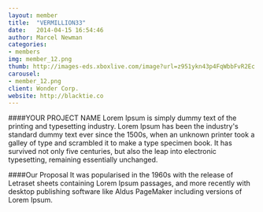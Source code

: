 ```yaml
---
layout: member
title:  "VERMILLION33"
date:   2014-04-15 16:54:46
author: Marcel Newman
categories:
- members
img: member_12.png
thumb: http://images-eds.xboxlive.com/image?url=z951ykn43p4FqWbbFvR2Ec.8vbDhj8G2Xe7JngaTToBrrCmIEEXHC9UNrdJ6P7KId46ktn4AUxk.ghIPeRshxSXMOUabL.AZA503M0be8vv_Woq6d_ZCf0yGLTBnSFkU&format=png&h=640&w=640
carousel:
- member_12.png
client: Wonder Corp.
website: http://blacktie.co
---
```

####YOUR PROJECT NAME
Lorem Ipsum is simply dummy text of the printing and typesetting industry. Lorem Ipsum has been the industry's standard dummy text ever since the 1500s, when an unknown printer took a galley of type and scrambled it to make a type specimen book. It has survived not only five centuries, but also the leap into electronic typesetting, remaining essentially unchanged.

####Our Proposal
It was popularised in the 1960s with the release of Letraset sheets containing Lorem Ipsum passages, and more recently with desktop publishing software like Aldus PageMaker including versions of Lorem Ipsum.
